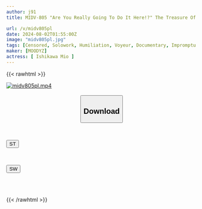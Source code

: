 ```yaml
---
author: j91
title: MIDV-805 "Are You Really Going To Do It Here!?" The Treasure Of The AV Industry! A Close-up Erotic Documentary Of The Popular No. 1 Mio Ishikawa's Private Life Without Permission! 24 Hours Of Obscene Pranks And Instant Penetration In An Impossible Place Mio Ishikawa

url: /v/midv805pl
date: 2024-08-02T01:55:00Z
image: "midv805pl.jpg"
tags: [Censored, Solowork, Humiliation, Voyeur, Documentary, Impromptu Sex, Prank	]
maker: [MOODYZ]
actress: [ Ishikawa Mio ]
---
```



{{< rawhtml >}}

<div class="video" data-videoid="9B1v3g990yIa24p">
    <a href="javascript:;">
        <img src="/v/midv805pl/midv805pl.jpg" width="WIDTH" height="HEIGHT" alt="midv805pl.mp4" loading="lazy">
    </a>
</div>

<script type="text/javascript" src="https://j91.asia/asset/on-demand-st.js"></script>

<br>
  <link rel="stylesheet" href="https://j91.asia/asset/bs5.css">
  
  <center>
  <button class="btn btn-primary" type="button" data-bs-toggle="collapse" data-bs-target=".multi-collapse" aria-expanded="false" aria-controls="multiCollapseExample1 multiCollapseExample2"><h2>Download</h2></button></center>
</p>
<div class="row">
  <div class="col">
    <div class="collapse multi-collapse" id="multiCollapseExample1">
      <div class="card card-body">
	      	      <br>
<div class="buttons">  
<p><a href="/v/midv805pl/st.html" target="_blank"><button class="btn-hover color-3"><i class="fa fa-download"></i> ST</button></a></p></div>
    </div>
  </div>
</div>
  <div class="col">
    <div class="collapse multi-collapse" id="multiCollapseExample2">
      <div class="card card-body">
	      <br>
<div class="buttons">
<p><a href="/v/midv805pl/sw.html" target="_blank"><button class="btn-hover color-2"><i class="fa fa-download"></i> SW</button></a></p></div>
<br><br>
      </div>
    </div>
  </div>
</div>

{{< /rawhtml >}}